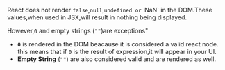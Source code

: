 React does not render `false`,`null`,`undefined or `NaN` in the DOM.These values,when used in JSX,will result in nothing being displayed.

However,`0` and empty strings (`""`)are exceptions"

- **`0`** is rendered in the DOM beacause it is considered a valid react node. this means that if `0` is the result of expression,it will appear in your UI.
- **Empty String** (`""`) are also considered valid and are rendered as well.
